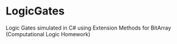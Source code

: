 # LogicGates
Logic Gates simulated in C# using Extension Methods for BitArray (Computational Logic Homework)
